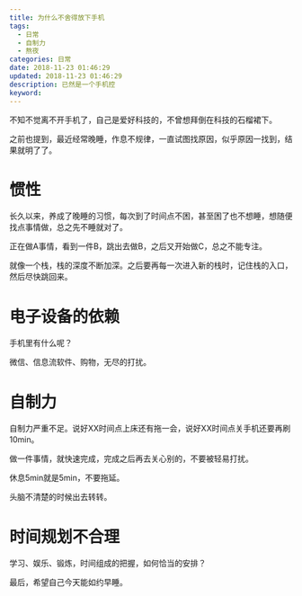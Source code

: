 ```yaml
---
title: 为什么不舍得放下手机
tags:
  - 日常
  - 自制力
  - 熬夜
categories: 日常
date: 2018-11-23 01:46:29
updated: 2018-11-23 01:46:29
description: 已然是一个手机控
keyword:
---
```


不知不觉离不开手机了，自己是爱好科技的，不曾想拜倒在科技的石榴裙下。


<!-- more -->


之前也提到，最近经常晚睡，作息不规律，一直试图找原因，似乎原因一找到，结果就明了了。

# 惯性

长久以来，养成了晚睡的习惯，每次到了时间点不困，甚至困了也不想睡，想随便找点事情做，总之先不睡就对了。

正在做A事情，看到一件B，跳出去做B，之后又开始做C，总之不能专注。

就像一个栈，栈的深度不断加深。之后要再每一次进入新的栈时，记住栈的入口，然后尽快跳回来。

# 电子设备的依赖

手机里有什么呢？

微信、信息流软件、购物，无尽的打扰。

# 自制力

自制力严重不足。说好XX时间点上床还有拖一会，说好XX时间点关手机还要再刷10min。

做一件事情，就快速完成，完成之后再去关心别的，不要被轻易打扰。

休息5min就是5min，不要拖延。

头脑不清楚的时候出去转转。

# 时间规划不合理

学习、娱乐、锻炼，时间组成的把握，如何恰当的安排？



最后，希望自己今天能如约早睡。

